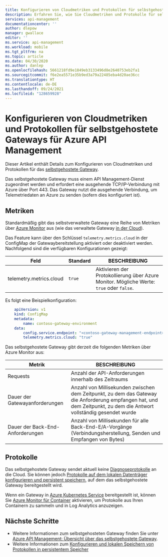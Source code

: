 ```yaml
---
title: Konfigurieren von Cloudmetriken und Protokollen für selbstgehostete Gateways für Azure API Management | Microsoft-Dokumentation
description: Erfahren Sie, wie Sie Cloudmetriken und Protokolle für selbstgehostete Gateways für Azure API Management konfigurieren.
services: api-management
documentationcenter: ''
author: dlepow
manager: gwallace
editor: ''
ms.service: api-management
ms.workload: mobile
ms.tgt_pltfrm: na
ms.topic: article
ms.date: 04/30/2020
ms.author: danlep
ms.openlocfilehash: 5661218fd9e1849eb3133496d8e2640753eb2fa1
ms.sourcegitcommit: f6e2ea5571e35b9ed3a79a22485eba4d20ae36cc
ms.translationtype: HT
ms.contentlocale: de-DE
ms.lasthandoff: 09/24/2021
ms.locfileid: "128659928"
---
```

# <a name="configure-cloud-metrics-and-logs-for-azure-api-management-self-hosted-gateway"></a>Konfigurieren von Cloudmetriken und Protokollen für selbstgehostete Gateways für Azure API Management

Dieser Artikel enthält Details zum Konfigurieren von Cloudmetriken und Protokollen für das [selbstgehostete Gateway](./self-hosted-gateway-overview.md).

Das selbstgehostete Gateway muss einem API Management-Dienst zugeordnet werden und erfordert eine ausgehende TCP/IP-Verbindung mit Azure über Port 443. Das Gateway nutzt die ausgehende Verbindung, um Telemetriedaten an Azure zu senden (sofern dies konfiguriert ist). 

## <a name="metrics"></a>Metriken
Standardmäßig gibt das selbstverwaltete Gateway eine Reihe von Metriken über [Azure Monitor](https://azure.microsoft.com/services/monitor/) aus (wie das verwaltete Gateway [in der Cloud](api-management-howto-use-azure-monitor.md)). 

Das Feature kann über den Schlüssel `telemetry.metrics.cloud` in der ConfigMap der Gatewaybereitstellung aktiviert oder deaktiviert werden. Nachfolgend sind die verfügbaren Konfigurationen gezeigt:

| Feld  | Standard | BESCHREIBUNG |
| ------------- | ------------- | ------------- |
| telemetry.metrics.cloud  | `true` | Aktivieren der Protokollierung über Azure Monitor. Mögliche Werte: `true` oder `false`. |


Es folgt eine Beispielkonfiguration:

```yaml
    apiVersion: v1
    kind: ConfigMap
    metadata:
        name: contoso-gateway-environment
    data:
        config.service.endpoint: "<contoso-gateway-management-endpoint>"
        telemetry.metrics.cloud: "true"
```

Das selbstgehostete Gateway gibt derzeit die folgenden Metriken über Azure Monitor aus:

| Metrik  | BESCHREIBUNG |
| ------------- | ------------- |
| Requests  | Anzahl der API-Anforderungen innerhalb des Zeitraums |
| Dauer der Gatewayanforderungen | Anzahl von Millisekunden zwischen dem Zeitpunkt, zu dem das Gateway die Anforderung empfangen hat, und dem Zeitpunkt, zu dem die Antwort vollständig gesendet wurde |
| Dauer der Back-End-Anforderungen | Anzahl von Millisekunden für alle Back-End-E/A-Vorgänge (Verbindungsherstellung, Senden und Empfangen von Bytes)  |

## <a name="logs"></a>Protokolle

Das selbstgehostete Gateway sendet aktuell keine [Diagnoseprotokolle](./api-management-howto-use-azure-monitor.md#activity-logs) an die Cloud. Sie können jedoch [Protokolle auf dem lokalen Datenträger konfigurieren und persistent speichern](how-to-configure-local-metrics-logs.md), auf dem das selbstgehostete Gateway bereitgestellt wird. 

Wenn ein Gateway in [Azure Kubernetes Service](https://azure.microsoft.com/services/kubernetes-service/) bereitgestellt ist, können Sie [Azure Monitor für Container](../azure-monitor/containers/container-insights-overview.md) aktivieren, um Protokolle aus Ihren Containern zu sammeln und in Log Analytics anzuzeigen. 


## <a name="next-steps"></a>Nächste Schritte

* Weitere Informationen zum selbstgehosteten Gateway finden Sie unter [Azure API Management: Übersicht über das selbstgehostete Gateway](self-hosted-gateway-overview.md).
* Weitere Informationen zum [Konfigurieren und lokalen Speichern von Protokollen in persistentem Speicher](how-to-configure-local-metrics-logs.md)
